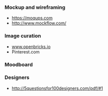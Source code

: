 ### Mockup and wireframing 

* https://moqups.com
* http://www.mockflow.com/


### Image curation 

* www.openbricks.io 
* Pinterest.com

### Moodboard


### Designers 

* http://5questionsfor100designers.com/pdf/#1